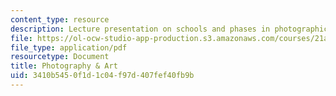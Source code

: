 ```yaml
---
content_type: resource
description: Lecture presentation on schools and phases in photographic art.
file: https://ol-ocw-studio-app-production.s3.amazonaws.com/courses/21a-348-photography-and-truth-spring-2008/3410b5450f1d1c04f97d407fef40fb9b_MIT21A_348S08_schools.pdf
file_type: application/pdf
resourcetype: Document
title: Photography & Art
uid: 3410b545-0f1d-1c04-f97d-407fef40fb9b
---
```


